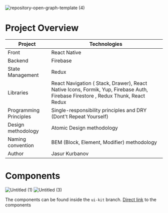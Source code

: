 ![repository-open-graph-template (4)](https://user-images.githubusercontent.com/41279178/98072191-490dee00-1e87-11eb-9bec-6ae0aebbc262.png)


# Project Overview

| Project                |  Technologies                                                                                                                        |
| -----------------------| ----------------------------------------------------------------------------------------------------------------------------------- |
| Front                  | React Native                                                                                                                        |
| Backend                | Firebase                                                                                                                            |
| State Management       | Redux                                                                                                                               |
| Libraries              | React Navigation ( Stack, Drawer), React Native Icons, Formik, Yup, Firebase Auth, Firebase Firestore , Redux Thunk, React Redux    |
| Programming Principles | Single-responsibility principles and DRY (Dont't Repeat Yourself)                                                                   |
| Design methodology     | Atomic Design methodology                                                                                                           |
| Naming convention      | BEM (Block, Element, Modifier) methodology                                                                                          |
| Author                 | Jasur Kurbanov                                                                                                                      |


# Components
![Untitled (1)](https://user-images.githubusercontent.com/41279178/98203328-a40e1680-1f55-11eb-9768-00894e8bcab1.png)
![Untitled (3)](https://user-images.githubusercontent.com/41279178/98204063-2519dd80-1f57-11eb-9d9b-db68a17ae801.png)

The components can be found inside the `ui-kit` branch. 
[Direct link](https://github.com/jasurkurbanovinit/react-native-food-app/tree/ui-kit/src/components) to the components  

